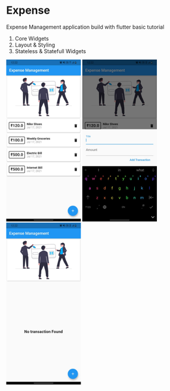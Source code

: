 # Expense

Expense Management application build with flutter basic tutorial

1. Core Widgets
2. Layout & Styling
3. Stateless & Statefull Widgets

<div style='float:left'>
<img src='./Screenshots/1.jpeg' width="200"/>
<img src='./Screenshots/2.jpeg' width="200"/>
<img src='./Screenshots/3.jpeg' width="200"/>

<div>
